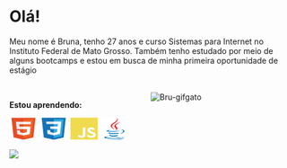  <h1>Olá!</h1>  
 <p>Meu nome é Bruna, tenho 27 anos e curso Sistemas para Internet no Instituto Federal de Mato Grosso. Também tenho estudado por meio de alguns bootcamps e estou em busca de  minha primeira oportunidade de estágio </p> <br>
 <img align="right" alt="Bru-gifgato" height="50%" width="50%" src="https://t.ctcdn.com.br/AwxkFgvpQizV0aW2qJ_uHcXQNxU=/i361132.gif">
 
 
 <div>
 <p><b>Estou aprendendo: </b></p>
 <img align="center" alt="Bru-HTML" height="40" width="50" src="https://raw.githubusercontent.com/devicons/devicon/master/icons/html5/html5-original.svg">
 <img align="center" alt="Bru-CSS" height="40" width="50" src="https://raw.githubusercontent.com/devicons/devicon/master/icons/css3/css3-original.svg">
 <img align="center" alt="Bru-Js" height="40" width="50" src="https://raw.githubusercontent.com/devicons/devicon/master/icons/javascript/javascript-plain.svg">
 <img align="center" alt="Bru-Java" height="40" width="50" src="https://raw.githubusercontent.com/devicons/devicon/master/icons/java/java-original.svg"> 
 </div> 
 <br>
 <img height="180em" topmargin="10" src="https://github-readme-stats.vercel.app/api/top-langs/?username=brunatremura&layout=compact&theme=tokyonight"/> 
              
